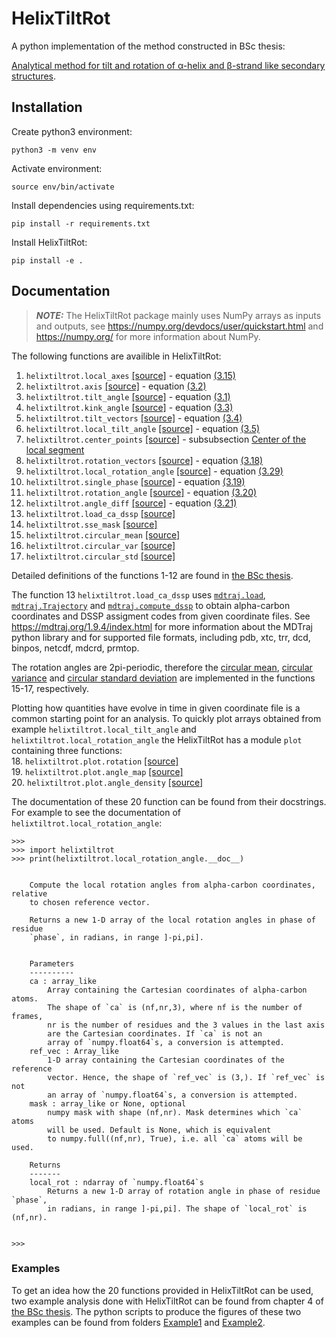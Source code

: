 # HelixTiltRot

A python implementation of the method constructed in BSc thesis:

[Analytical method for tilt and rotation of
α-helix and β-strand like secondary
structures](https://github.com/SakariPirnes/helixtiltrot/blob/main/documentation-BSc_pirnes.pdf).

## Installation

Create python3 environment:

    python3 -m venv env
    
Activate environment:

    source env/bin/activate

Install dependencies using requirements.txt:

    pip install -r requirements.txt

Install HelixTiltRot:

    pip install -e .
    
    
## Documentation

> **_NOTE:_** The HelixTiltRot package mainly uses NumPy arrays as inputs and outputs, see https://numpy.org/devdocs/user/quickstart.html and https://numpy.org/ for more information about NumPy.


The following functions are availible in HelixTiltRot:
1. `helixtiltrot.local_axes` [\[source\]](https://github.com/SakariPirnes/helixtiltrot/blob/main/helixtiltrot/core.py) - equation [(3.15)](https://github.com/SakariPirnes/helixtiltrot/blob/main/documentation-BSc_pirnes.pdf)
2. `helixtiltrot.axis` [\[source\]](https://github.com/SakariPirnes/helixtiltrot/blob/main/helixtiltrot/core.py) - equation [(3.2)](https://github.com/SakariPirnes/helixtiltrot/blob/main/documentation-BSc_pirnes.pdf)
3. `helixtiltrot.tilt_angle` [\[source\]](https://github.com/SakariPirnes/helixtiltrot/blob/main/helixtiltrot/core.py) - equation [(3.1)](https://github.com/SakariPirnes/helixtiltrot/blob/main/documentation-BSc_pirnes.pdf)
4. `helixtiltrot.kink_angle` [\[source\]](https://github.com/SakariPirnes/helixtiltrot/blob/main/helixtiltrot/core.py) - equation [(3.3)](https://github.com/SakariPirnes/helixtiltrot/blob/main/documentation-BSc_pirnes.pdf)
5. `helixtiltrot.tilt_vectors` [\[source\]](https://github.com/SakariPirnes/helixtiltrot/blob/main/helixtiltrot/core.py) - equation [(3.4)](https://github.com/SakariPirnes/helixtiltrot/blob/main/documentation-BSc_pirnes.pdf)
6. `helixtiltrot.local_tilt_angle` [\[source\]](https://github.com/SakariPirnes/helixtiltrot/blob/main/helixtiltrot/core.py) - equation [(3.5)](https://github.com/SakariPirnes/helixtiltrot/blob/main/documentation-BSc_pirnes.pdf)
7. `helixtiltrot.center_points` [\[source\]](https://github.com/SakariPirnes/helixtiltrot/blob/main/helixtiltrot/core.py) - subsubsection [Center of the local segment](https://github.com/SakariPirnes/helixtiltrot/blob/main/documentation-BSc_pirnes.pdf)
8. `helixtiltrot.rotation_vectors` [\[source\]](https://github.com/SakariPirnes/helixtiltrot/blob/main/helixtiltrot/core.py) - equation [(3.18)](https://github.com/SakariPirnes/helixtiltrot/blob/main/documentation-BSc_pirnes.pdf)
9. `helixtiltrot.local_rotation_angle` [\[source\]](https://github.com/SakariPirnes/helixtiltrot/blob/main/helixtiltrot/core.py) - equation [(3.29)](https://github.com/SakariPirnes/helixtiltrot/blob/main/documentation-BSc_pirnes.pdf)
10. `helixtiltrot.single_phase` [\[source\]](https://github.com/SakariPirnes/helixtiltrot/blob/main/helixtiltrot/core.py) - equation [(3.19)](https://github.com/SakariPirnes/helixtiltrot/blob/main/documentation-BSc_pirnes.pdf)
11. `helixtiltrot.rotation_angle` [\[source\]](https://github.com/SakariPirnes/helixtiltrot/blob/main/helixtiltrot/core.py) - equation [(3.20)](https://github.com/SakariPirnes/helixtiltrot/blob/main/documentation-BSc_pirnes.pdf)
12. `helixtiltrot.angle_diff` [\[source\]](https://github.com/SakariPirnes/helixtiltrot/blob/main/helixtiltrot/core.py) - equation [(3.21)](https://github.com/SakariPirnes/helixtiltrot/blob/main/documentation-BSc_pirnes.pdf)
13. `helixtiltrot.load_ca_dssp` [\[source\]](https://github.com/SakariPirnes/helixtiltrot/blob/main/helixtiltrot/core.py)
14. `helixtiltrot.sse_mask` [\[source\]](https://github.com/SakariPirnes/helixtiltrot/blob/main/helixtiltrot/core.py)
15. `helixtiltrot.circular_mean` [\[source\]](https://github.com/SakariPirnes/helixtiltrot/blob/main/helixtiltrot/core.py)
16. `helixtiltrot.circular_var` [\[source\]](https://github.com/SakariPirnes/helixtiltrot/blob/main/helixtiltrot/core.py)
17. `helixtiltrot.circular_std` [\[source\]](https://github.com/SakariPirnes/helixtiltrot/blob/main/helixtiltrot/core.py)

Detailed definitions of the functions 1-12 are found in [the BSc thesis](https://github.com/SakariPirnes/helixtiltrot/blob/main/documentation-BSc_pirnes.pdf).

The function 13 `helixtiltrot.load_ca_dssp` uses [`mdtraj.load`](https://mdtraj.org/1.9.4/api/generated/mdtraj.load.html?highlight=load#mdtraj.load), [`mdtraj.Trajectory`](https://mdtraj.org/1.9.4/api/generated/mdtraj.Trajectory.html?highlight=trajectory#mdtraj.Trajectory) and [`mdtraj.compute_dssp`](https://mdtraj.org/1.9.4/api/generated/mdtraj.compute_dssp.html?highlight=dssp#mdtraj.compute_dssp) to obtain alpha-carbon coordinates and DSSP assigment codes from given coordinate files. See https://mdtraj.org/1.9.4/index.html for more information about the MDTraj python library and for supported file formats, including pdb, xtc, trr, dcd, binpos, netcdf, mdcrd, prmtop.

The rotation angles are 2pi-periodic, therefore the [circular mean](https://en.wikipedia.org/wiki/Circular_mean), [circular variance](https://en.wikipedia.org/wiki/Directional_statistics#Dispersion) and [circular standard deviation](https://en.wikipedia.org/wiki/Directional_statistics#Dispersion) are implemented in the functions 15-17, respectively.


Plotting how quantities have evolve in time in given coordinate file is a common starting point for an analysis. To quickly plot arrays obtained from example `helixtiltrot.local_tilt_angle` and `helixtiltrot.local_rotation_angle` the HelixTiltRot has a module `plot` containing three functions:\
  18. `helixtiltrot.plot.rotation` [\[source\]](https://github.com/SakariPirnes/helixtiltrot/blob/main/helixtiltrot/plot.py)\
  19. `helixtiltrot.plot.angle_map` [\[source\]](https://github.com/SakariPirnes/helixtiltrot/blob/main/helixtiltrot/plot.py)\
  20. `helixtiltrot.plot.angle_density` [\[source\]](https://github.com/SakariPirnes/helixtiltrot/blob/main/helixtiltrot/plot.py)


The documentation of these 20 function can be found from their docstrings. For example to see the documentation of `helixtiltrot.local_rotation_angle`:
```
>>> 
>>> import helixtiltrot
>>> print(helixtiltrot.local_rotation_angle.__doc__)


    Compute the local rotation angles from alpha-carbon coordinates, relative
    to chosen reference vector.

    Returns a new 1-D array of the local rotation angles in phase of residue
    `phase`, in radians, in range ]-pi,pi].
    

    Parameters
    ----------
    ca : array_like
        Array containing the Cartesian coordinates of alpha-carbon atoms.
        The shape of `ca` is (nf,nr,3), where nf is the number of frames,
        nr is the number of residues and the 3 values in the last axis
        are the Cartesian coordinates. If `ca` is not an
        array of `numpy.float64`s, a conversion is attempted.
    ref_vec : Array_like
        1-D array containing the Cartesian coordinates of the reference
        vector. Hence, the shape of `ref_vec` is (3,). If `ref_vec` is not
        an array of `numpy.float64`s, a conversion is attempted.
    mask : array_like or None, optional
        numpy mask with shape (nf,nr). Mask determines which `ca` atoms
        will be used. Default is None, which is equivalent
        to numpy.full((nf,nr), True), i.e. all `ca` atoms will be used.

    Returns
    -------
    local_rot : ndarray of `numpy.float64`s
        Returns a new 1-D array of rotation angle in phase of residue `phase`,
        in radians, in range ]-pi,pi]. The shape of `local_rot` is (nf,nr).

    
>>>
```
### Examples
To get an idea how the 20 functions provided in HelixTiltRot can be used, two example analysis done with HelixTiltRot can be found from chapter 4 of [the BSc thesis](https://github.com/SakariPirnes/helixtiltrot/blob/main/documentation-BSc_pirnes.pdf). The python scripts to produce the figures of these two examples can be found from folders [Example1](https://github.com/SakariPirnes/helixtiltrot/tree/main/Examples/Example1) and [Example2](https://github.com/SakariPirnes/helixtiltrot/tree/main/Examples/Example1).
